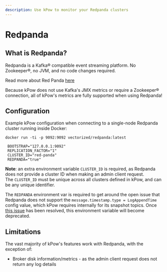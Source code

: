 ```yaml
---
description: Use kPow to monitor your Redpanda clusters
---
```


# Redpanda

## What is Redpanda?

Redpanda is a Kafka® compatible event streaming platform. No Zookeeper®, no JVM, and no code changes required.

Read more about Red Panda [here](https://vectorized.io/)

Because kPow does not use Kafka's JMX metrics or require a Zookeeper® connection, all of kPow's metrics are fully supported when using Redpanda!

## Configuration

Example kPow configuration when connecting to a single-node Redpanda cluster running inside Docker:

```
docker run -ti -p 9092:9092 vectorized/redpanda:latest
```

```text
 BOOTSTRAP="127.0.0.1:9092"
 REPLICATION_FACTOR="1"
 CLUSTER_ID="red-panda"
 REDPANDA="true"
```

**Note**: an extra environment variable `CLUSTER_ID` is required, as Redpanda does not provide a cluster ID when making an admin client request.   
The `CLUSTER_ID` must be unique across all clusters defined in kPow, and can be any unique identifier.

The `REDPANDA` environment var is required to get around the open issue that Redpanda does not support the `message.timestamp.type = LogAppendTime` config value, which kPow requires internally for its snapshot topics. Once [this issue](https://github.com/vectorizedio/redpanda/issues/626) has been resolved, this environment variable will become deprecated.

## Limitations

The vast majority of kPow's features work with Redpanda, with the exception of:

* Broker disk information/metrics - as the admin client request does not return any log details

